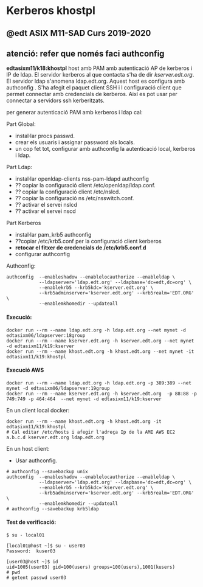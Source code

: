 # Kerberos khostpl
## @edt ASIX M11-SAD Curs 2019-2020

## atenció: refer que només faci authconfig

**edtasixm11/k18:khostpl** host amb PAM amb autenticació AP de  kerberos i IP de ldap.
  El servidor kerberos al que contacta s'ha de dir *kserver.edt.org*. El servidor ldap
  s'anomena ldap.edt.org. Aquest host es configura amb authconfig .
  S'ha afegit el paquet client SSH i l configuració client que permet connectar
  amb credencials de kerberos. Així es pot usar per connectar a servidors ssh kerberitzats.
  
per generar autenticació PAM amb kerberos i ldap cal:

Part Global:
  * instal·lar procs passwd.
  * crear els usuaris i assignar password als locals.
  * un cop fet tot, configurar amb authconfig la autenticació local,
    kerberos i ldap.

Part Ldap:
 * instal·lar openldap-clients nss-pam-ldapd authconfig
 * ?? copiar la configuració client /etc/openldap/ldap.conf.
 * ?? copiar la configuració client /etc/nslcd.
 * ?? copiar la configuració ns /etc/nsswitch.conf.
 * ?? activar el servei nslcd
 * ?? activar el servei nscd

Part Kerberos
 * instal·lar pam_krb5 authconfig
 * ??copiar /etc/krb5.conf per la configuració client kerberos
 * **retocar el fitxer de credencials de /etc/krb5.conf.d**
 * configurar authconfig

Authconfig:
```
authconfig  --enableshadow --enablelocauthorize --enableldap \
            --ldapserver='ldap.edt.org' --ldapbase='dc=edt,dc=org' \
            --enablekrb5 --krb5kdc='kserver.edt.org' \
            --krb5adminserver='kserver.edt.org' --krb5realm='EDT.ORG' \
            --enablemkhomedir --updateall
```

#### Execució:
```
docker run --rm --name ldap.edt.org -h ldap.edt.org --net mynet -d edtasixm06/ldapserver:18group
docker run --rm --name kserver.edt.org -h kserver.edt.org --net mynet -d edtasixm11/k19:kserver
docker run --rm --name khost.edt.org -h khost.edt.org --net mynet -it edtasixm11/k19:khostpl
```

#### Execució AWS
```
docker run --rm --name ldap.edt.org -h ldap.edt.org -p 389:389 --net mynet -d edtasixm06/ldapserver:19group
docker run --rm --name kserver.edt.org -h kserver.edt.org  -p 88:88 -p 749:749 -p 464:464  --net mynet -d edtasixm11/k19:kserver
```

En un client local docker:
```
docker run --rm --name khost.edt.org -h khost.edt.org -it edtasixm11/k19:khostpl
# Cal editar /etc/hosts i afegir l'adreça Ip de la AMI AWS EC2
a.b.c.d kserver.edt.org ldap.edt.org
```

En un host client:
 * Usar authconfig.
```
# authconfig --savebackup unix
authconfig  --enableshadow --enablelocauthorize --enableldap \
            --ldapserver='ldap.edt.org' --ldapbase='dc=edt,dc=org' \
            --enablekrb5 --krb5kdc='kserver.edt.org' \
            --krb5adminserver='kserver.edt.org' --krb5realm='EDT.ORG' \
            --enablemkhomedir --updateall
# authconfig --savebackup krb5ldap
```

#### Test de verificació:

```
$ su - local01

[local01@host ~]$ su - user03
Password:  kuser03

[user03@host ~]$ id
uid=1005(user03) gid=100(users) groups=100(users),1001(kusers)
# pwd
# getent passwd user03
```
